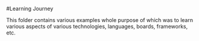 #Learning Journey

This folder contains various examples whole purpose of which was to learn various aspects of various technologies, languages, boards, frameworks, etc.
